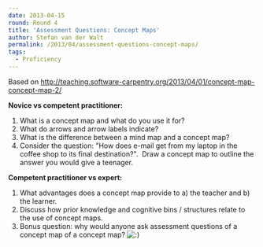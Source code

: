 ```yaml
---
date: 2013-04-15
round: Round 4
title: 'Assessment Questions: Concept Maps'
author: Stefan van der Walt
permalink: /2013/04/assessment-questions-concept-maps/
tags:
  - Proficiency
---
```

Based on http://teaching.software-carpentry.org/2013/04/01/concept-map-concept-map-2/

**Novice vs competent practitioner:**

1.  <span style="line-height: 16px;">What is a concept map and what do you use it for?</span>
2.  What do arrows and arrow labels indicate?
3.  What is the difference between a mind map and a concept map?
4.  Consider the question: "How does e-mail get from my laptop in the coffee shop to its final destination?".  Draw a concept map to outline the answer you would give a teenager.

**Competent practitioner vs expert:**

1.  <span style="line-height: 16px;">What advantages does a concept map provide to a) the teacher and b) the learner.</span>
2.  Discuss how prior knowledge and cognitive bins / structures relate to the use of concept maps.
3.  Bonus question: why would anyone ask assessment questions of a concept map of a concept map? <img src="http://localhost:8080/wp-includes/images/smilies/icon_smile.gif" alt=":)" class="wp-smiley" />
